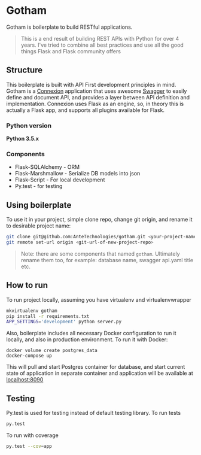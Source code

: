 # Gotham

Gotham is boilerplate to build RESTful applications.

> This is a end result of building REST APIs with Python for over 4 years. I've
tried to combine all best practices and use all the good things Flask and Flask
community offers

## Structure
This boilerplate is built with API First development principles in mind. Gotham 
is a [Connexion](https://github.com/zalando/connexion) application that uses 
awesome [Swagger](https://swagger.io/specification/) to easily define and 
document API, and provides a layer between API definition and implementation.
Connexion uses Flask as an engine, so, in theory this is actually a Flask app,
and supports all plugins available for Flask.

### Python version
**Python 3.5.x**

### Components
- Flask-SQLAlchemy - ORM
- Flask-Marshmallow - Serialize DB models into json
- Flask-Script - For local development
- Py.test - for testing

## Using boilerplate
To use it in your project, simple clone repo, change git origin, and rename it 
to desirable project name:

```bash
git clone git@github.com:AnteTechnologies/gotham.git <your-project-name>
git remote set-url origin <git-url-of-new-project-repo>
```

>Note: there are some components that named `gotham`. Ultimately rename them too,
for example: database name, swagger api.yaml title etc. 


## How to run
To run project locally, assuming you have virtualenv and virtualenvwrapper

```bash
mkvirtualenv gotham
pip install -r requirements.txt
APP_SETTINGS='development' python server.py
```

Also, boilerplate includes all necessary Docker configuration to run it locally,
and also in production environment. To run it with Docker:

```base
docker volume create postgres_data
docker-compose up
```

This will pull and start Postgres container for database, and start current state of
application in separate container and application will be available at 
[localhost:8090](http://localhost:8090)

## Testing
Py.test is used for testing instead of default testing library. To run tests

```bash
py.test
```

To run with coverage
```bash
py.test --cov=app
```
